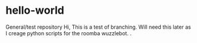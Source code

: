 # hello-world
General/test repository
Hi,
This is a test of branching.  Will need this later as I creage python scripts for the roomba wuzzlebot.
.

